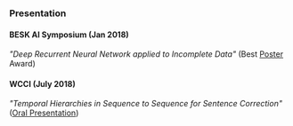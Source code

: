### Presentation

#### BESK AI Symposium (Jan 2018)
*"Deep Recurrent Neural Network applied to Incomplete Data"* (Best [Poster](https://github.com/gcunhase/PaperNotes/blob/master/presentations/BESK_Jan2018_BestPoster.pdf) Award)

#### WCCI (July 2018)
*"Temporal Hierarchies in Sequence to Sequence for Sentence Correction"* ([Oral Presentation](https://github.com/gcunhase/PaperNotes/blob/master/presentations/WCCI_July2018_OralPresentation.pdf))
